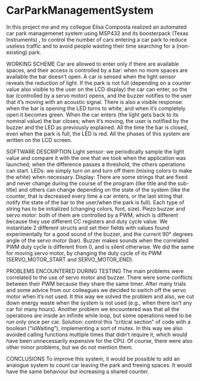 # CarParkManagementSystem
In this project me and my collegue Elisa Composta realized an automated car park managemenet system using MSP432 and its boosterpack (Texas Instruments) , to control the number of cars entering a car park to reduce useless traffic and to avoid people wasting their time searching for a (non-existing) park.

WORKING SCHEME
Car are allowed to enter only if there are available spaces, and their access is controlled by a bar: when no more spaces are available the bar doesn’t open.
A car is sensed when the light sensor reveals the reduction of light.
If the park is not full (depending on a counter value also visible to the user on the LCD display) the car can enter, so the bar (controlled by a servo motor) opens, and the buzzer notifies to the user that it’s moving with an acoustic signal. There is also a visible response: when the bar is opening the LED turns to white, and when it’s completely open it becomes green.
When the car enters (the light gets back to its nominal value) the bar closes; when it’s moving, the user is notified by the buzzer and the LED as previously explained.
All the time the bar is closed, even when the park is full, the LED is red.
All the phases of this system are written on the LCD screen.

SOFTWARE DESCRIPTION
Light sensor: we periodically sample the light value and compare it with the one that we took when the application was launched; when the difference passes a threshold, the others operations can start.
LEDs: we simply turn on and turn off them (mixing colors to make the white) when necessary.
Display: There are some strings that are fixed and never change during the course of the program (like title and the sub-title) and others can change depending on the state of the system (like the counter, that is decreased every time a car enters, or the last string that notify the state of the bar to the user/when the park is full). Each type of string has to be initialized (changing colors, font, size).
Piezo buzzer and servo motor: both of them are controlled by a PWM, which is different because they use different CC registers and duty cycle value. We instantiate 2 different structs and set their fields with values found experimentally for a good sound of the buzzer, and the current 90° degrees angle of the servo motor (bar). Buzzer makes sounds when the correlated PWM duty cycle is different from 0, and is silent otherwise. We did the same for moving servo motor, by changing the duty cycle of its PWM (SERVO_MOTOR_START and SERVO_MOTOR_END).

PROBLEMS ENCOUNTERED DURING TESTING
The main problems were correlated to the use of servo motor and buzzer. There were some conflicts between their PWM because they share the same timer. After many trials and some advice from our colleagues we decided to switch off the servo motor when it’s not used. It this way we solved the problem and also, we cut down energy waste when the system is not used (e.g., when there isn’t any car for many hours).
Another problem we encountered was that all the operations are inside an infinite while loop, but some operations need to be run only once per car. Solution: control this “critical section” of code with a boolean (“isWaiting”), implementing a sort of mutex. In this way we also avoided calling functions multiple times that didn’t require it, which would have been unnecessarily expensive for the CPU.
Of course, there were also other minor problems, but we do not mention them.

CONCLUSIONS
To improve this system, it would be possible to add an analogue system to count car leaving the park and freeing spaces. It would have the same behaviour but increasing a shared counter.
